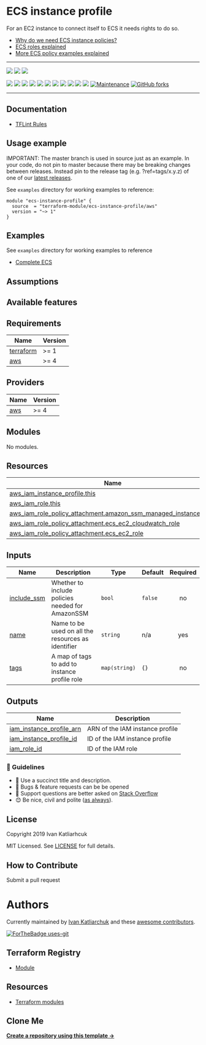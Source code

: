 # ECS instance profile

For an EC2 instance to connect itself to ECS it needs rights to do so.


* [Why do we need ECS instance policies?](http://docs.aws.amazon.com/AmazonECS/latest/developerguide/instance_IAM_role.html)
* [ECS roles explained](http://docs.aws.amazon.com/AmazonECS/latest/developerguide/ecs_managed_policies.html)
* [More ECS policy examples explained](http://docs.aws.amazon.com/AmazonECS/latest/developerguide/IAMPolicyExamples.html)

---

![](https://github.com/terraform-module/terraform-aws-ecs-instance-profile/workflows/release/badge.svg)
![](https://github.com/terraform-module/terraform-aws-ecs-instance-profile/workflows/commit-check/badge.svg)
![](https://github.com/terraform-module/terraform-aws-ecs-instance-profile/workflows/labeler/badge.svg)

[![](https://img.shields.io/github/license/terraform-module/terraform-aws-ecs-instance-profile)](https://github.com/terraform-module/terraform-aws-ecs-instance-profile)
![](https://img.shields.io/github/v/tag/terraform-module/terraform-aws-ecs-instance-profile)
![](https://img.shields.io/issues/github/terraform-module/terraform-aws-ecs-instance-profile)
![](https://img.shields.io/github/issues/terraform-module/terraform-aws-ecs-instance-profile)
![](https://img.shields.io/github/issues-closed/terraform-module/terraform-aws-ecs-instance-profile)
[![](https://img.shields.io/github/languages/code-size/terraform-module/terraform-aws-ecs-instance-profile)](https://github.com/terraform-module/terraform-aws-ecs-instance-profile)
[![](https://img.shields.io/github/repo-size/terraform-module/terraform-aws-ecs-instance-profile)](https://github.com/terraform-module/terraform-aws-ecs-instance-profile)
![](https://img.shields.io/github/languages/top/terraform-module/terraform-aws-ecs-instance-profile?color=green&logo=terraform&logoColor=blue)
![](https://img.shields.io/github/commit-activity/m/terraform-module/terraform-aws-ecs-instance-profile)
![](https://img.shields.io/github/contributors/terraform-module/terraform-aws-ecs-instance-profile)
![](https://img.shields.io/github/last-commit/terraform-module/terraform-aws-ecs-instance-profile)
[![Maintenance](https://img.shields.io/badge/Maintenu%3F-oui-green.svg)](https://GitHub.com/terraform-module/terraform-aws-ecs-instance-profile/graphs/commit-activity)
[![GitHub forks](https://img.shields.io/github/forks/terraform-module/terraform-aws-ecs-instance-profile.svg?style=social&label=Fork)](https://github.com/terraform-module/terraform-aws-ecs-instance-profile)

---

## Documentation

- [TFLint Rules](https://github.com/terraform-linters/tflint/tree/master/docs/rules)

## Usage example

IMPORTANT: The master branch is used in source just as an example. In your code, do not pin to master because there may be breaking changes between releases. Instead pin to the release tag (e.g. ?ref=tags/x.y.z) of one of our [latest releases](https://github.com/terraform-module/terraform-aws-ecs-instance-profile/releases).

See `examples` directory for working examples to reference:

```hcl
module "ecs-instance-profile" {
  source  = "terraform-module/ecs-instance-profile/aws"
  version = "~> 1"
}
```

## Examples

See `examples` directory for working examples to reference

- [Complete ECS](https://github.com/terraform-module/terraform-aws-ecs-instance-profile/tree/master/examples)

## Assumptions

## Available features

<!-- BEGINNING OF PRE-COMMIT-TERRAFORM DOCS HOOK -->
## Requirements

| Name | Version |
|------|---------|
| <a name="requirement_terraform"></a> [terraform](#requirement\_terraform) | >= 1 |
| <a name="requirement_aws"></a> [aws](#requirement\_aws) | >= 4 |

## Providers

| Name | Version |
|------|---------|
| <a name="provider_aws"></a> [aws](#provider\_aws) | >= 4 |

## Modules

No modules.

## Resources

| Name | Type |
|------|------|
| [aws_iam_instance_profile.this](https://registry.terraform.io/providers/hashicorp/aws/latest/docs/resources/iam_instance_profile) | resource |
| [aws_iam_role.this](https://registry.terraform.io/providers/hashicorp/aws/latest/docs/resources/iam_role) | resource |
| [aws_iam_role_policy_attachment.amazon_ssm_managed_instance_core](https://registry.terraform.io/providers/hashicorp/aws/latest/docs/resources/iam_role_policy_attachment) | resource |
| [aws_iam_role_policy_attachment.ecs_ec2_cloudwatch_role](https://registry.terraform.io/providers/hashicorp/aws/latest/docs/resources/iam_role_policy_attachment) | resource |
| [aws_iam_role_policy_attachment.ecs_ec2_role](https://registry.terraform.io/providers/hashicorp/aws/latest/docs/resources/iam_role_policy_attachment) | resource |

## Inputs

| Name | Description | Type | Default | Required |
|------|-------------|------|---------|:--------:|
| <a name="input_include_ssm"></a> [include\_ssm](#input\_include\_ssm) | Whether to include policies needed for AmazonSSM | `bool` | `false` | no |
| <a name="input_name"></a> [name](#input\_name) | Name to be used on all the resources as identifier | `string` | n/a | yes |
| <a name="input_tags"></a> [tags](#input\_tags) | A map of tags to add to instance profile role | `map(string)` | `{}` | no |

## Outputs

| Name | Description |
|------|-------------|
| <a name="output_iam_instance_profile_arn"></a> [iam\_instance\_profile\_arn](#output\_iam\_instance\_profile\_arn) | ARN of the IAM instance profile |
| <a name="output_iam_instance_profile_id"></a> [iam\_instance\_profile\_id](#output\_iam\_instance\_profile\_id) | ID of the IAM instance profile |
| <a name="output_iam_role_id"></a> [iam\_role\_id](#output\_iam\_role\_id) | ID of the IAM role |
<!-- END OF PRE-COMMIT-TERRAFORM DOCS HOOK -->


### :memo: Guidelines

 - :memo: Use a succinct title and description.
 - :bug: Bugs & feature requests can be be opened
 - :signal_strength: Support questions are better asked on [Stack Overflow](https://stackoverflow.com/)
 - :blush: Be nice, civil and polite ([as always](http://contributor-covenant.org/version/1/4/)).

## License

Copyright 2019 Ivan Katliarhcuk

MIT Licensed. See [LICENSE](./LICENSE) for full details.

## How to Contribute

Submit a pull request

# Authors

Currently maintained by [Ivan Katliarchuk](https://github.com/ivankatliarchuk) and these [awesome contributors](https://github.com/terraform-module/terraform-aws-ecs-instance-profile/graphs/contributors).

[![ForTheBadge uses-git](http://ForTheBadge.com/images/badges/uses-git.svg)](https://GitHub.com/)

## Terraform Registry

- [Module](https://registry.terraform.io/modules/terraform-module/ecs-instance-profile/aws/)

## Resources

- [Terraform modules](https://registry.terraform.io/namespaces/terraform-module)

## Clone Me

[**Create a repository using this template →**][template.generate]

<!-- resources -->
[template.generate]: https://github.com/terraform-module/terraform-aws-ecs-instance-profile/generate
